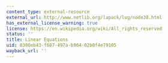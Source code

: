 ```yaml
---
content_type: external-resource
external_url: http://www.netlib.org/lapack/lug/node38.html
has_external_license_warning: true
license: https://en.wikipedia.org/wiki/All_rights_reserved
status: ''
title: Linear Equations
uid: 8300eb43-f687-497a-b964-02b0f4e79105
wayback_url: ''
---
```

